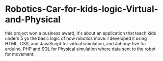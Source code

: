 # Robotics-Car-for-kids-logic-Virtual-and-Physical

this project won a business award, it's about an application that teach kids unders 5 yo the basic logic of how robotics move. I developed it using HTML, CSS, and JavaScript for virtual simulation, and Johnny-five for arduino, PHP and SQL for Physical simulation where data sent to the robot for movement.
